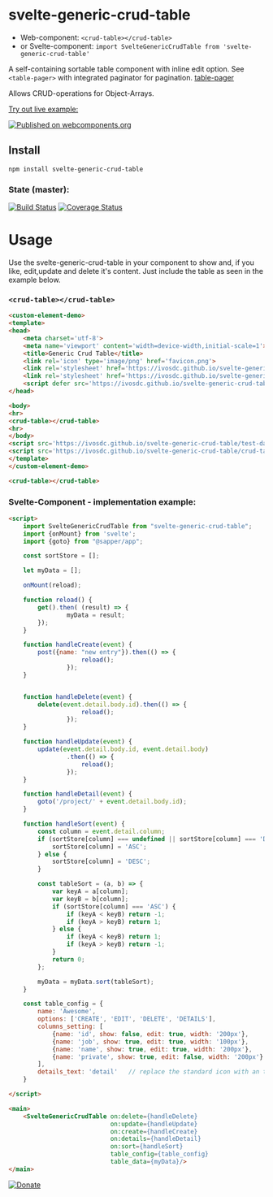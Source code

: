 # svelte-generic-crud-table
- Web-component: `<crud-table></crud-table>`
- or Svelte-component: `import SvelteGenericCrudTable from 'svelte-generic-crud-table'`

A self-containing sortable table component with inline edit option.
See `<table-pager>` with integrated paginator for pagination.
[table-pager](https://www.npmjs.com/package/svelte-generic-table-pager/ "CrudTable with paginator Example")

Allows CRUD-operations for Object-Arrays.

[Try out live example:](https://ivosdc.github.io/svelte-generic-crud-table/ "GeneralCrudTable Example")

[![Published on webcomponents.org](https://img.shields.io/badge/webcomponents.org-published-blue.svg)](https://www.webcomponents.org/element/svelte-generic-crud-table)


## Install

```
npm install svelte-generic-crud-table
```


### State (master):
[![Build Status](https://travis-ci.com/ivosdc/svelte-generic-crud-table.svg?branch=master)](https://travis-ci.com/ivosdc/svelte-generic-crud-table)
[![Coverage Status](https://coveralls.io/repos/github/ivosdc/svelte-generic-crud-table/badge.svg?branch=master)](https://coveralls.io/github/ivosdc/svelte-generic-crud-table?branch=master)

# Usage
Use the svelte-generic-crud-table in your component to show and, if you like, edit,update and delete it's content.
Just include the table as seen in the example below.


### `<crud-table></crud-table>`
```html
<custom-element-demo>
<template>
<head>
    <meta charset='utf-8'>
    <meta name='viewport' content='width=device-width,initial-scale=1'>
    <title>Generic Crud Table</title>
    <link rel='icon' type='image/png' href='favicon.png'>
    <link rel='stylesheet' href='https://ivosdc.github.io/svelte-generic-crud-table/global.css'>
    <link rel='stylesheet' href='https://ivosdc.github.io/svelte-generic-crud-table/build/crud-table.css'>
    <script defer src='https://ivosdc.github.io/svelte-generic-crud-table/build/crud-table.js'></script>
</head>

<body>
<hr>
<crud-table></crud-table>
<hr>
</body>
<script src='https://ivosdc.github.io/svelte-generic-crud-table/test-data.js'></script>
<script src='https://ivosdc.github.io/svelte-generic-crud-table/crud-table-config-html.js'></script>
</template>
</custom-element-demo>
```

```html
<crud-table></crud-table>
```

###  Svelte-Component - implementation example:
```html
<script>
    import SvelteGenericCrudTable from "svelte-generic-crud-table";
    import {onMount} from 'svelte';
    import {goto} from "@sapper/app";

    const sortStore = [];

    let myData = [];

    onMount(reload);

    function reload() {
        get().then( (result) => {
                myData = result;
        });
    }

    function handleCreate(event) {
        post({name: "new entry"}).then(() => {
                    reload();
                });
    }


    function handleDelete(event) {
        delete(event.detail.body.id).then(() => {
                    reload();
                });
    }

    function handleUpdate(event) {
        update(event.detail.body.id, event.detail.body)
                .then(() => {
                    reload();
                });
    }

    function handleDetail(event) {
        goto('/project/' + event.detail.body.id);
    }

    function handleSort(event) {
        const column = event.detail.column;
        if (sortStore[column] === undefined || sortStore[column] === 'DESC') {
            sortStore[column] = 'ASC';
        } else {
            sortStore[column] = 'DESC';
        }

        const tableSort = (a, b) => {
            var keyA = a[column];
            var keyB = b[column];
            if (sortStore[column] === 'ASC') {
                if (keyA < keyB) return -1;
                if (keyA > keyB) return 1;
            } else {
                if (keyA < keyB) return 1;
                if (keyA > keyB) return -1;
            }
            return 0;
        };

        myData = myData.sort(tableSort);
    }

    const table_config = {
        name: 'Awesome',
        options: ['CREATE', 'EDIT', 'DELETE', 'DETAILS'],
        columns_setting: [
            {name: 'id', show: false, edit: true, width: '200px'},
            {name: 'job', show: true, edit: true, width: '100px'},
            {name: 'name', show: true, edit: true, width: '200px'},
            {name: 'private', show: true, edit: false, width: '200px'}
        ],
        details_text: 'detail'   // replace the standard icon with an text-link
    }

</script>

<main>
    <SvelteGenericCrudTable on:delete={handleDelete}
                            on:update={handleUpdate}
                            on:create={handleCreate}
                            on:details={handleDetail}
                            on:sort={handleSort}
                            table_config={table_config}
                            table_data={myData}/>
</main>

```
[![Donate](https://github.com/ivosdc/svelte-generic-crud-table/raw/master/assets/donate.gif)](https://www.paypal.com/cgi-bin/webscr?cmd=_s-xclick&hosted_button_id=7V5M288MUT7GE&source=url)

